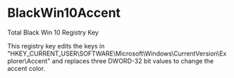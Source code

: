 # BlackWin10Accent
Total Black Win 10 Registry Key

This registry key edits the keys in "HKEY_CURRENT_USER\SOFTWARE\Microsoft\Windows\CurrentVersion\Explorer\Accent" and replaces three DWORD-32 bit values to change the accent color.
